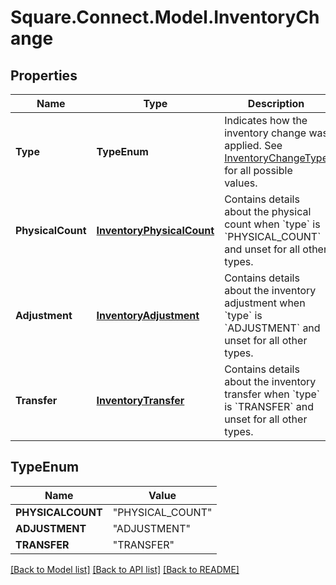 # Square.Connect.Model.InventoryChange
## Properties

Name | Type | Description | Notes
------------ | ------------- | ------------- | -------------
**Type** | **TypeEnum** | Indicates how the inventory change was applied. See [InventoryChangeType](#type-inventorychangetype) for all possible values. | [optional] 
**PhysicalCount** | [**InventoryPhysicalCount**](InventoryPhysicalCount.md) | Contains details about the physical count when &#x60;type&#x60; is &#x60;PHYSICAL_COUNT&#x60; and unset for all other types. | [optional] 
**Adjustment** | [**InventoryAdjustment**](InventoryAdjustment.md) | Contains details about the inventory adjustment when &#x60;type&#x60; is &#x60;ADJUSTMENT&#x60; and unset for all other types. | [optional] 
**Transfer** | [**InventoryTransfer**](InventoryTransfer.md) | Contains details about the inventory transfer when &#x60;type&#x60; is &#x60;TRANSFER&#x60; and unset for all other types. | [optional] 


## TypeEnum

Name | Value
------------ | -------------
**PHYSICALCOUNT** | "PHYSICAL_COUNT"
**ADJUSTMENT** | "ADJUSTMENT"
**TRANSFER** | "TRANSFER"



[[Back to Model list]](../README.md#documentation-for-models) [[Back to API list]](../README.md#documentation-for-api-endpoints) [[Back to README]](../README.md)

